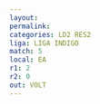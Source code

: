 ```yaml
---
layout: 
permalink: 
categories: LD2 RES2
liga: LIGA INDIGO
match: 5
local: EA
r1: 2
r2: 0
out: VOLT
---
```

